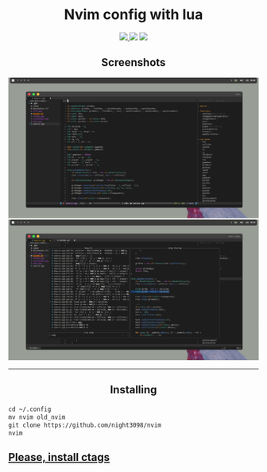 <h1 align="center">Nvim config with lua</h1>

<div class="bages" align="center">
  <a href="https://github.com/Night3098/" target="_blank" rel="noreferrer"> <img src="https://img.shields.io/badge/Manjaro-35BF5C?style=for-the-badge&logo=Manjaro&logoColor=white"/> </a>
  <img src="https://img.shields.io/badge/NeoVim-%2357A143.svg?&style=for-the-badge&logo=vim&logoColor=white"/> </a>
  <img src="https://img.shields.io/badge/Lua-2C2D72?style=for-the-badge&logo=lua&logoColor=white"/> </a>
</div>

<h2 align="center">Screenshots</h2>

<div class="screenshots">
  <img src="screen.png" />
  <img src="screen2.png" />
</div>
<hr>
<h2 align="center">Installing</h2>

```
cd ~/.config
mv nvim old_nvim
git clone https://github.com/night3098/nvim
nvim
```
<h2><a href src="https://github.com/universal-ctags/ctags">Please, install ctags</a></h2>